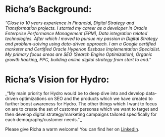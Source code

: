 # Richa’s Background:

_“Close to 10 years experience in Financial, Digital Strategy and Transformation projects. I started my career as a developer in Oracle Enterprise Performance Management (EPM), Data integration related technologies. After which I moved to pursue my passion in Digital Strategy and problem-solving using data-driven approach. I am a Google certified marketer and Certified Oracle Hyperion Essbase Implementation Specialist. My primary focus areas are SEO (Search Engine Optimization), Organic growth hacking, PPC, building online digital strategy from start to end.”_

# Richa’s Vision for Hydro:

_“My main priority for Hydro would be to deep dive into and develop data-driven optimizations on SEO and the products which we have created to further boost awareness for Hydro. The other things which I want to focus on are to create the set of customer personas which we want to target and then develop digital strategy/marketing campaigns tailored specifically for each demography/customer needs.” _

Please give Richa a warm welcome! You can find her on [LinkedIn](https://www.linkedin.com/in/richa-joshi-90b04126/).
